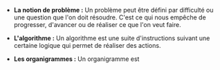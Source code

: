 

- **La notion de problème :**  Un problème peut être défini par difficulté ou une question que l'on doit résoudre. C'est ce qui nous empêche de progresser, d'avancer ou de réaliser ce que l'on veut faire.

- **L'algorithme :** Un algorithme est une suite d'instructions suivant une certaine logique qui permet de réaliser des actions.

- **Les organigrammes :** Un organigramme est 